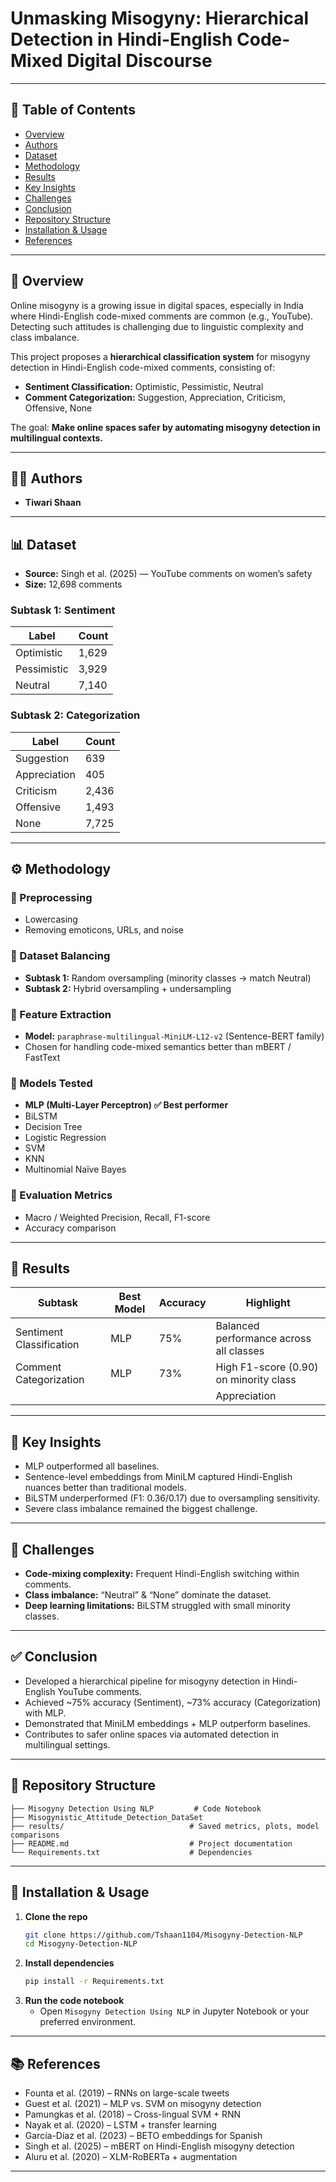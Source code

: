 # Unmasking Misogyny: Hierarchical Detection in Hindi-English Code-Mixed Digital Discourse

---

## 📑 Table of Contents

- [Overview](#overview)
- [Authors](#authors)
- [Dataset](#dataset)
- [Methodology](#methodology)
- [Results](#results)
- [Key Insights](#key-insights)
- [Challenges](#challenges)
- [Conclusion](#conclusion)
- [Repository Structure](#repository-structure)
- [Installation & Usage](#installation--usage)
- [References](#references)

---

## 📌 Overview

Online misogyny is a growing issue in digital spaces, especially in India where Hindi-English code-mixed comments are common (e.g., YouTube). Detecting such attitudes is challenging due to linguistic complexity and class imbalance.

This project proposes a **hierarchical classification system** for misogyny detection in Hindi-English code-mixed comments, consisting of:

- **Sentiment Classification:** Optimistic, Pessimistic, Neutral
- **Comment Categorization:** Suggestion, Appreciation, Criticism, Offensive, None

The goal: **Make online spaces safer by automating misogyny detection in multilingual contexts.**

---

## 👩‍💻 Authors

- **Tiwari Shaan**

---

## 📊 Dataset

- **Source:** Singh et al. (2025) — YouTube comments on women’s safety
- **Size:** 12,698 comments

### Subtask 1: Sentiment

| Label        | Count  |
|--------------|--------|
| Optimistic   | 1,629  |
| Pessimistic  | 3,929  |
| Neutral      | 7,140  |

### Subtask 2: Categorization

| Label         | Count  |
|---------------|--------|
| Suggestion    | 639    |
| Appreciation  | 405    |
| Criticism     | 2,436  |
| Offensive     | 1,493  |
| None          | 7,725  |

---

## ⚙️ Methodology

### 🔹 Preprocessing

- Lowercasing
- Removing emoticons, URLs, and noise

### 🔹 Dataset Balancing

- **Subtask 1:** Random oversampling (minority classes → match Neutral)
- **Subtask 2:** Hybrid oversampling + undersampling

### 🔹 Feature Extraction

- **Model:** `paraphrase-multilingual-MiniLM-L12-v2` (Sentence-BERT family)
- Chosen for handling code-mixed semantics better than mBERT / FastText

### 🔹 Models Tested

- **MLP (Multi-Layer Perceptron) ✅ Best performer**
- BiLSTM
- Decision Tree
- Logistic Regression
- SVM
- KNN
- Multinomial Naïve Bayes

### 🔹 Evaluation Metrics

- Macro / Weighted Precision, Recall, F1-score
- Accuracy comparison

---

## 🚀 Results

| Subtask                | Best Model | Accuracy | Highlight                                   |
|------------------------|------------|----------|---------------------------------------------|
| Sentiment Classification | MLP        | 75%      | Balanced performance across all classes     |
| Comment Categorization  | MLP        | 73%      | High F1-score (0.90) on minority class      |
|                        |            |          | Appreciation                                |

---

## 🔑 Key Insights

- MLP outperformed all baselines.
- Sentence-level embeddings from MiniLM captured Hindi-English nuances better than traditional models.
- BiLSTM underperformed (F1: 0.36/0.17) due to oversampling sensitivity.
- Severe class imbalance remained the biggest challenge.

---

## 📌 Challenges

- **Code-mixing complexity:** Frequent Hindi-English switching within comments.
- **Class imbalance:** “Neutral” & “None” dominate the dataset.
- **Deep learning limitations:** BiLSTM struggled with small minority classes.

---

## ✅ Conclusion

- Developed a hierarchical pipeline for misogyny detection in Hindi-English YouTube comments.
- Achieved ~75% accuracy (Sentiment), ~73% accuracy (Categorization) with MLP.
- Demonstrated that MiniLM embeddings + MLP outperform baselines.
- Contributes to safer online spaces via automated detection in multilingual settings.

---

## 📂 Repository Structure

```text
├── Misogyny Detection Using NLP         # Code Notebook
├── Misogynistic_Attitude_Detection_DataSet
├── results/                            # Saved metrics, plots, model comparisons
├── README.md                           # Project documentation
└── Requirements.txt                    # Dependencies
```

---

## 🔧 Installation & Usage

1. **Clone the repo**
    ```sh
    git clone https://github.com/Tshaan1104/Misogyny-Detection-NLP
    cd Misogyny-Detection-NLP
    ```
2. **Install dependencies**
    ```sh
    pip install -r Requirements.txt
    ```
3. **Run the code notebook**
    - Open `Misogyny Detection Using NLP` in Jupyter Notebook or your preferred environment.

---

## 📚 References

- Founta et al. (2019) – RNNs on large-scale tweets
- Guest et al. (2021) – MLP vs. SVM on misogyny detection
- Pamungkas et al. (2018) – Cross-lingual SVM + RNN
- Nayak et al. (2020) – LSTM + transfer learning
- García-Díaz et al. (2023) – BETO embeddings for Spanish
- Singh et al. (2025) – mBERT on Hindi-English misogyny detection
- Aluru et al. (2020) – XLM-RoBERTa + augmentation

---